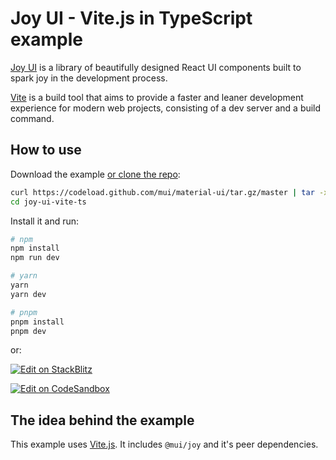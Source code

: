# Joy UI - Vite.js in TypeScript example

[Joy UI](https://mui.com/joy-ui/getting-started/) is a library of beautifully designed React UI components built to spark joy in the development process.

[Vite](https://vitejs.dev/) is a build tool that aims to provide a faster and leaner development experience for modern web projects, consisting of a dev server and a build command.

## How to use

Download the example [or clone the repo](https://github.com/mui/material-ui):

```bash
curl https://codeload.github.com/mui/material-ui/tar.gz/master | tar -xz --strip=2 material-ui-master/examples/joy-ui-vite-ts
cd joy-ui-vite-ts
```

Install it and run:

```bash
# npm
npm install
npm run dev

# yarn
yarn
yarn dev

# pnpm
pnpm install
pnpm dev
```

or:

[![Edit on StackBlitz](https://developer.stackblitz.com/img/open_in_stackblitz.svg)](https://stackblitz.com/github/mui/material-ui/tree/master/examples/joy-ui-vite-ts)

[![Edit on CodeSandbox](https://codesandbox.io/static/img/play-codesandbox.svg)](https://codesandbox.io/s/github/mui/material-ui/tree/master/examples/joy-ui-vite-ts)

## The idea behind the example

This example uses [Vite.js](https://github.com/vitejs/vite).
It includes `@mui/joy` and it's peer dependencies.
